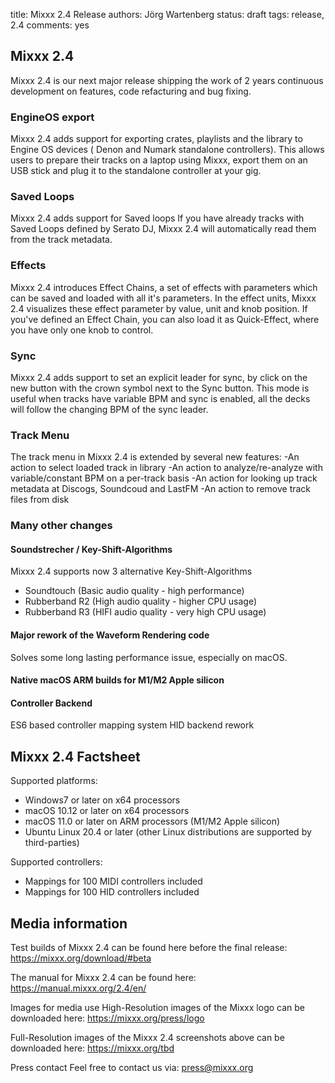 title: Mixxx 2.4 Release
authors: Jörg Wartenberg
status: draft
tags: release, 2.4
comments: yes



## Mixxx 2.4

Mixxx 2.4 is our next major release shipping the work of 2 years continuous development on features, code refacturing and bug fixing.

### EngineOS export
Mixxx 2.4 adds support for exporting crates, playlists and the library to Engine OS devices ( Denon and Numark standalone controllers).
This allows users to prepare their tracks on a laptop using Mixxx, export them on an USB stick and plug it to the standalone controller at your gig.

### Saved Loops
Mixxx 2.4 adds support for Saved loops
If you have already tracks with Saved Loops defined by Serato DJ, Mixxx 2.4 will automatically read them from the track metadata.


### Effects
Mixxx 2.4 introduces Effect Chains, a set of effects with parameters which can be saved and loaded with all it's parameters.
In the effect units, Mixxx 2.4 visualizes these effect parameter by value, unit and knob position.
If you've defined an Effect Chain, you can also load it as Quick-Effect, where you have only one knob to control.

### Sync
Mixxx 2.4 adds support to set an explicit leader for sync, by click on the new button with the crown symbol next to the Sync button.
This mode is useful when tracks have variable BPM and sync is enabled, all the decks will follow the changing BPM of the sync leader.

### Track Menu
The track menu in Mixxx 2.4 is extended by several new features:
-An action to select loaded track in library
-An action to analyze/re-analyze with variable/constant BPM on a per-track basis
-An action for looking up track metadata at Discogs, Soundcoud and LastFM
-An action to remove track files from disk

### Many other changes

#### Soundstrecher / Key-Shift-Algorithms
Mixxx 2.4 supports now 3 alternative Key-Shift-Algorithms
- Soundtouch (Basic audio quality - high performance)
- Rubberband R2 (High audio quality - higher CPU usage)
- Rubberband R3 (HIFI audio quality - very high CPU usage)

#### Major rework of the Waveform Rendering code
Solves some long lasting performance issue, especially on macOS.

#### Native macOS ARM builds for M1/M2 Apple silicon

#### Controller Backend
ES6 based controller mapping system
HID backend rework

## Mixxx 2.4 Factsheet

Supported platforms:
- Windows7 or later on x64 processors
- macOS 10.12 or later on x64 processors
- macOS 11.0 or later on ARM processors (M1/M2 Apple silicon)
- Ubuntu Linux 20.4 or later (other Linux distributions are supported by third-parties)

Supported controllers:
- Mappings for 100 MIDI controllers included
- Mappings for 100 HID controllers included



## Media information
Test builds of Mixxx 2.4 can be found here before the final release:
https://mixxx.org/download/#beta

The manual for Mixxx 2.4 can be found here:
https://manual.mixxx.org/2.4/en/

Images for media use
High-Resolution images of the Mixxx logo can be downloaded here:
https://mixxx.org/press/logo

Full-Resolution images of the Mixxx 2.4 screenshots above can be downloaded here:
https://mixxx.org/tbd

Press contact
Feel free to contact us via:
press@mixxx.org
